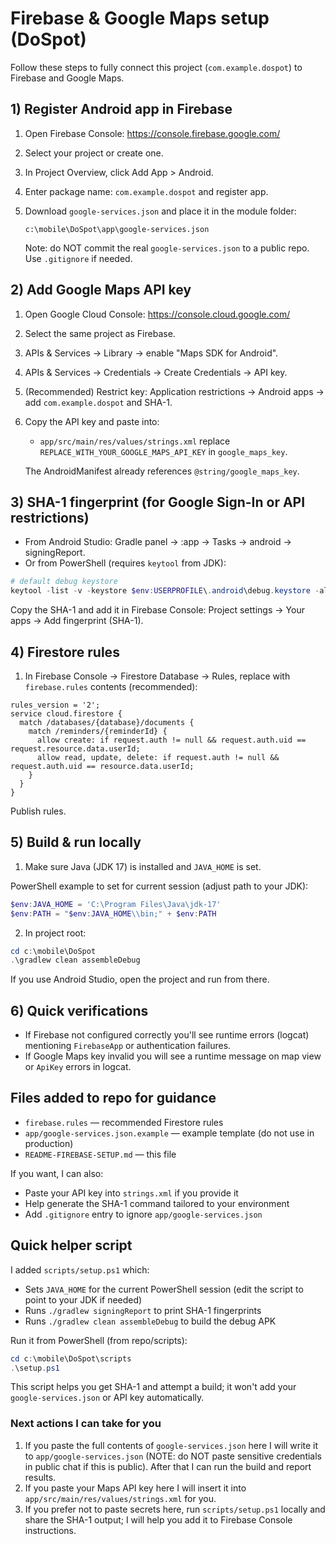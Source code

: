 # Firebase & Google Maps setup (DoSpot)

Follow these steps to fully connect this project (`com.example.dospot`) to Firebase and Google Maps.

## 1) Register Android app in Firebase

1. Open Firebase Console: https://console.firebase.google.com/
2. Select your project or create one.
3. In Project Overview, click Add App > Android.
4. Enter package name: `com.example.dospot` and register app.
5. Download `google-services.json` and place it in the module folder:

   `c:\mobile\DoSpot\app\google-services.json`

   Note: do NOT commit the real `google-services.json` to a public repo. Use `.gitignore` if needed.

## 2) Add Google Maps API key

1. Open Google Cloud Console: https://console.cloud.google.com/
2. Select the same project as Firebase.
3. APIs & Services → Library → enable "Maps SDK for Android".
4. APIs & Services → Credentials → Create Credentials → API key.
5. (Recommended) Restrict key: Application restrictions → Android apps → add `com.example.dospot` and SHA-1.
6. Copy the API key and paste into:

   - `app/src/main/res/values/strings.xml` replace `REPLACE_WITH_YOUR_GOOGLE_MAPS_API_KEY` in `google_maps_key`.

   The AndroidManifest already references `@string/google_maps_key`.

## 3) SHA-1 fingerprint (for Google Sign-In or API restrictions)

- From Android Studio: Gradle panel → :app → Tasks → android → signingReport.
- Or from PowerShell (requires `keytool` from JDK):

```powershell
# default debug keystore
keytool -list -v -keystore $env:USERPROFILE\.android\debug.keystore -alias androiddebugkey -storepass android -keypass android
```

Copy the SHA-1 and add it in Firebase Console: Project settings → Your apps → Add fingerprint (SHA-1).

## 4) Firestore rules

1. In Firebase Console → Firestore Database → Rules, replace with `firebase.rules` contents (recommended):

```
rules_version = '2';
service cloud.firestore {
  match /databases/{database}/documents {
    match /reminders/{reminderId} {
      allow create: if request.auth != null && request.auth.uid == request.resource.data.userId;
      allow read, update, delete: if request.auth != null && request.auth.uid == resource.data.userId;
    }
  }
}
```

Publish rules.

## 5) Build & run locally

1. Make sure Java (JDK 17) is installed and `JAVA_HOME` is set.

PowerShell example to set for current session (adjust path to your JDK):

```powershell
$env:JAVA_HOME = 'C:\Program Files\Java\jdk-17'
$env:PATH = "$env:JAVA_HOME\\bin;" + $env:PATH
```

2. In project root:

```powershell
cd c:\mobile\DoSpot
.\gradlew clean assembleDebug
```

If you use Android Studio, open the project and run from there.

## 6) Quick verifications

- If Firebase not configured correctly you'll see runtime errors (logcat) mentioning `FirebaseApp` or authentication failures.
- If Google Maps key invalid you will see a runtime message on map view or `ApiKey` errors in logcat.

## Files added to repo for guidance

- `firebase.rules` — recommended Firestore rules
- `app/google-services.json.example` — example template (do not use in production)
- `README-FIREBASE-SETUP.md` — this file

If you want, I can also:

- Paste your API key into `strings.xml` if you provide it
- Help generate the SHA-1 command tailored to your environment
- Add `.gitignore` entry to ignore `app/google-services.json`

## Quick helper script

I added `scripts/setup.ps1` which:

- Sets `JAVA_HOME` for the current PowerShell session (edit the script to point to your JDK if needed)
- Runs `./gradlew signingReport` to print SHA-1 fingerprints
- Runs `./gradlew clean assembleDebug` to build the debug APK

Run it from PowerShell (from repo/scripts):

```powershell
cd c:\mobile\DoSpot\scripts
.\setup.ps1
```

This script helps you get SHA-1 and attempt a build; it won't add your `google-services.json` or API key automatically.

### Next actions I can take for you

1. If you paste the full contents of `google-services.json` here I will write it to `app/google-services.json` (NOTE: do NOT paste sensitive credentials in public chat if this is public). After that I can run the build and report results.
2. If you paste your Maps API key here I will insert it into `app/src/main/res/values/strings.xml` for you.
3. If you prefer not to paste secrets here, run `scripts/setup.ps1` locally and share the SHA-1 output; I will help you add it to Firebase Console instructions.
